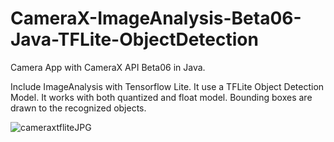 # CameraX-ImageAnalysis-Beta06-Java-TFLite-ObjectDetection

Camera App with CameraX API Beta06 in Java.

Include ImageAnalysis with Tensorflow Lite. It use a TFLite Object Detection Model.
It works with both quantized and float model. Bounding boxes are drawn to the recognized objects.

![cameraxtfliteJPG](https://user-images.githubusercontent.com/51813825/88453137-c7103100-ce64-11ea-9f44-93e9dbe91877.JPG)
